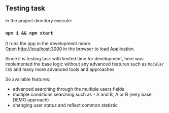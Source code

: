 ## Testing task

In the project directory execute:

### `npm i && npm start`

It runs the app in the development mode.<br />
Open [http://localhost:3000](http://localhost:3000) in the browser to load Application.

Since it is testing task with limited time for development, here was implemented the base logic without any advanced features such as `Modular CSS` and many more advanced tools and approaches 

So available features:
* advanced searching through the multiple users fields
* multiple conditions searching such as - A and B, A or B (very base DEMO approach)
* changing user status and reflect common statistic
